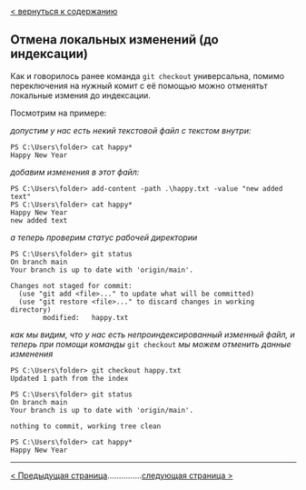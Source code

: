 [< вернуться к содержанию](./readme.md)

## Отмена локальных изменений (до индексации)

Как и говорилось ранее команда `git checkout` универсальна, помимо переключения на нужный комит с её помощью можно отменятьт локальные измения до индексации.

Посмотрим на примере:

_допустим у нас есть некий текстовой файл с текстом внутри:_

```=bash
PS C:\Users\folder> cat happy*
Happy New Year
```

_добавим изменения в этот файл:_

```
PS C:\Users\folder> add-content -path .\happy.txt -value "new added text"
PS C:\Users\folder> cat happy*
Happy New Year
new added text
```

_а теперь проверим статус рабочей директории_

```
PS C:\Users\folder> git status
On branch main
Your branch is up to date with 'origin/main'.

Changes not staged for commit:
  (use "git add <file>..." to update what will be committed)
  (use "git restore <file>..." to discard changes in working directory)
        modified:   happy.txt
```

_как мы видим, что у нас есть непроиндексированный изменный файл, и теперь при помощи команды_ `git checkout` _мы можем отменить данные изменения_

```
PS C:\Users\folder> git checkout happy.txt
Updated 1 path from the index

PS C:\Users\folder> git status
On branch main
Your branch is up to date with 'origin/main'.

nothing to commit, working tree clean

PS C:\Users\folder> cat happy*
Happy New Year
```

---

[< Предыдущая страница](./08-tag-command.md)...............[следующая страница >](./10-reset-added-file.md)

